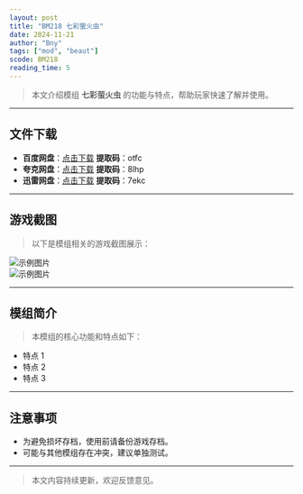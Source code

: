 ```yaml
---
layout: post
title: "BM218 七彩萤火虫"
date: 2024-11-21
author: "Bny"
tags: ["mod", "beaut"]
scode: BM218
reading_time: 5
---
```


> 本文介绍模组 **七彩萤火虫** 的功能与特点，帮助玩家快速了解并使用。

---





## 文件下载
- **百度网盘**：[点击下载](https://pan.baidu.com/s/1qiYDR07SqRFH-nNO0rO2qA?pwd=otfc)  **提取码**：otfc  
- **夸克网盘**：[点击下载](https://pan.quark.cn/s/3a32a4ccd95a?pwd=8lhp)  **提取码**：8lhp  
- **迅雷网盘**：[点击下载](https://pan.xunlei.com/s/VOCCbjqEXdAt6kK_zGb_uR3LA1?pwd=7ekc)  **提取码**：7ekc  

---

## 游戏截图
> 以下是模组相关的游戏截图展示：

![示例图片](https://example.com/screenshot1.jpg)  
![示例图片](https://example.com/screenshot2.jpg)

---

## 模组简介
> 本模组的核心功能和特点如下：
- 特点 1
- 特点 2
- 特点 3

---

## 注意事项
- 为避免损坏存档，使用前请备份游戏存档。
- 可能与其他模组存在冲突，建议单独测试。

---

> 本文内容持续更新，欢迎反馈意见。

